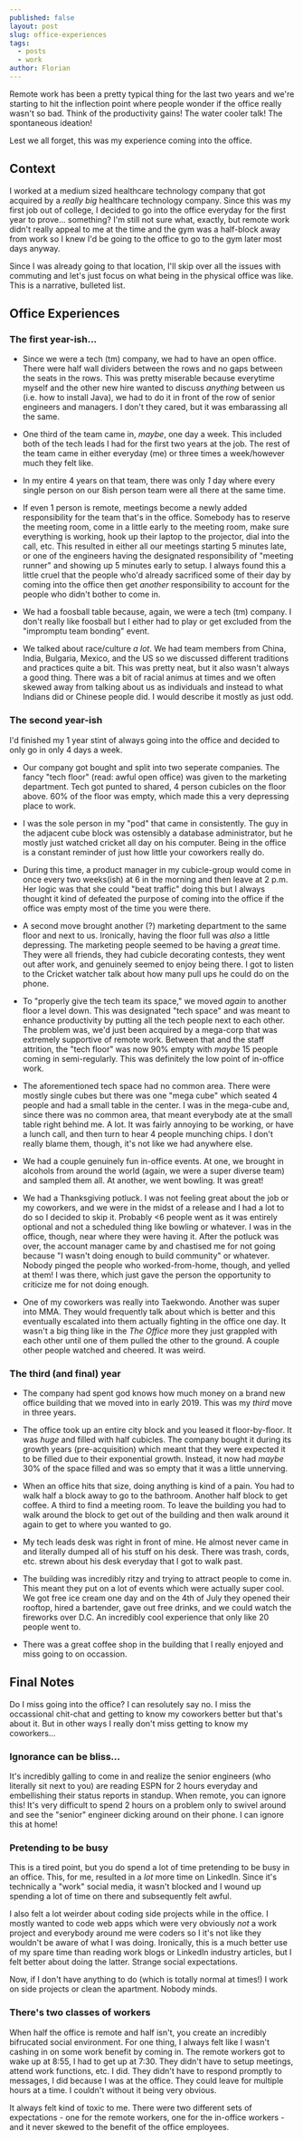 ```yaml
---
published: false
layout: post
slug: office-experiences
tags:
  - posts
  - work
author: Florian
---
```


Remote work has been a pretty typical thing for the last two years and we're starting to hit the inflection point where people wonder if the office really wasn't so bad. Think of the productivity gains! The water cooler talk! The spontaneous ideation!

Lest we all forget, this was my experience coming into the office.

## Context

I worked at a medium sized healthcare technology company that got acquired by a *really big* healthcare technology company. Since this was my first job out of college, I decided to go into the office everyday for the first year to prove... something? I'm still not sure what, exactly, but remote work didn't really appeal to me at the time and the gym was a half-block away from work so I knew I'd be going to the office to go to the gym later most days anyway.

Since I was already going to that location, I'll skip over all the issues with commuting and let's just focus on what being in the physical office was like. This is a narrative, bulleted list.

## Office Experiences

### The first year-ish...

- Since we were a tech (tm) company, we had to have an open office. There were half wall dividers between the rows and no gaps between the seats in the rows. This was pretty miserable because everytime myself and the other new hire wanted to discuss *anything* between us (i.e. how to install Java), we had to do it in front of the row of senior engineers and managers. I don't they cared, but it was embarassing all the same.

- One third of the team came in, *maybe*, one day a week. This included both of the tech leads I had for the first two years at the job. The rest of the team came in either everyday (me) or three times a week/however much they felt like.

- In my entire 4 years on that team, there was only *1* day where every single person on our 8ish person team were all there at the same time.

- If even 1 person is remote, meetings become a newly added responsibility for the team that's in the office. Somebody has to reserve the meeting room, come in a little early to the meeting room, make sure everything is working, hook up their laptop to the projector, dial into the call, etc. This resulted in either all our meetings starting 5 minutes late, or one of the engineers having the designated responsibility of "meeting runner" and showing up 5 minutes early to setup. I always found this a little cruel that the people who'd already sacrificed some of their day by coming into the office then get *another* responsibility to account for the people who didn't bother to come in.

- We had a foosball table because, again, we were a tech (tm) company. I don't really like foosball but I either had to play or get excluded from the "impromptu team bonding" event.

- We talked about race/culture *a lot*. We had team members from China, India, Bulgaria, Mexico, and the US so we discussed different traditions and practices quite a bit. This was pretty neat, but it also wasn't always a good thing. There was a bit of racial animus at times and we often skewed away from talking about us as individuals and instead to what Indians did or Chinese people did. I would describe it mostly as just odd.

### The second year-ish

I'd finished my 1 year stint of always going into the office and decided to only go in only 4 days a week. 

- Our company got bought and split into two seperate companies. The fancy "tech floor" (read: awful open office) was given to the marketing department. Tech got punted to shared, 4 person cubicles on the floor above. 60% of the floor was empty, which made this a very depressing place to work.

- I was the sole person in my "pod" that came in consistently. The guy in the adjacent cube block was ostensibly a database administrator, but he mostly just watched cricket all day on his computer. Being in the office is a constant reminder of just how little your coworkers really do.

- During this time, a product manager in my cubicle-group would come in once every two weeks(ish) at 6 in the morning and then leave at 2 p.m. Her logic was that she could "beat traffic" doing this but I always thought it kind of defeated the purpose of coming into the office if the office was empty most of the time you were there.

- A second move brought another (?) marketing department to the same floor and next to us. Ironically, having the floor full was *also* a little depressing. The marketing people seemed to be having a *great* time. They were all friends, they had cubicle decorating contests, they went out after work, and genuinely seemed to enjoy being there. I got to listen to the Cricket watcher talk about how many pull ups he could do on the phone. 

- To "properly give the tech team its space," we moved *again* to another floor a level down. This was designated "tech space" and was meant to enhance productivity by putting all the tech people next to each other. The problem was, we'd just been acquired by a mega-corp that was extremely supportive of remote work. Between that and the staff attrition, the "tech floor" was now 90% empty with *maybe* 15 people coming in semi-regularly. This was definitely the low point of in-office work.

- The aforementioned tech space had no common area. There were mostly single cubes but there was one "mega cube" which seated 4 people and had a small table in the center. I was in the mega-cube and, since there was no common area, that meant everybody ate at the small table right behind me. A lot. It was fairly annoying to be working, or have a lunch call, and then turn to hear 4 people munching chips. I don't really blame them, though, it's not like we had anywhere else.

- We had a couple genuinely fun in-office events. At one, we brought in alcohols from around the world (again, we were a super diverse team) and sampled them all. At another, we went bowling. It was great!

- We had a Thanksgiving potluck. I was not feeling great about the job or my coworkers, and we were in the midst of a release and I had a lot to do so I decided to skip it. Probably <6 people went as it was entirely optional and not a scheduled thing like bowling or whatever. I was in the office, though, near where they were having it. After the potluck was over, the account manager came by and chastised me for not going because "I wasn't doing enough to build community" or whatever. Nobody pinged the people who worked-from-home, though, and yelled at them! I was there, which just gave the person the opportunity to criticize me for not doing enough.

- One of my coworkers was really into Taekwondo. Another was super into MMA. They would frequently talk about which is better and this eventually escalated into them actually fighting in the office one day. It wasn't a big thing like in the *The Office* more they just grappled with each other until one of them pulled the other to the ground. A couple other people watched and cheered. It was weird.

### The third (and final) year 

- The company had spent god knows how much money on a brand new office building that we moved into in early 2019. This was my *third* move in three years.

- The office took up an entire city block and you leased it floor-by-floor. It was *huge* and filled with half cubicles. The company bought it during its growth years (pre-acquisition) which meant that they were expected it to be filled due to their exponential growth. Instead, it now had *maybe* 30% of the space filled and was so empty that it was a little unnerving.

- When an office hits that size, doing anything is kind of a pain. You had to walk half a block away to go to the bathroom. Another half block to get coffee. A third to find a meeting room. To leave the building you had to walk around the block to get out of the building and then walk around it again to get to where you wanted to go.

- My tech leads desk was right in front of mine. He almost never came in and literally dumped all of his stuff on his desk. There was trash, cords, etc. strewn about his desk everyday that I got to walk past. 

- The building was incredibly ritzy and trying to attract people to come in. This meant they put on a lot of events which were actually super cool. We got free ice cream one day and on the 4th of July they opened their rooftop, hired a bartender, gave out free drinks, and we could watch the fireworks over D.C. An incredibly cool experience that only like 20 people went to.

- There was a great coffee shop in the building that I really enjoyed and miss going to on occassion.

## Final Notes

Do I miss going into the office? I can resolutely say no. I miss the occassional chit-chat and getting to know my coworkers better but that's about it. But in other ways I really don't miss getting to know my coworkers...

### Ignorance can be bliss...

It's incredibly galling to come in and realize the senior engineers (who literally sit next to you) are reading ESPN for 2 hours everyday and embellishing their status reports in standup. When remote, you can ignore this! It's very difficult to spend 2 hours on a problem only to swivel around and see the "senior" engineer dicking around on their phone. I can ignore this at home!

### Pretending to be busy

This is a tired point, but you do spend a lot of time pretending to be busy in an office. This, for me, resulted in a *lot* more time on LinkedIn. Since it's technically a "work" social media, it wasn't blocked and I wound up spending a lot of time on there and subsequently felt awful.

I also felt a lot weirder about coding side projects while in the office. I mostly wanted to code web apps which were very obviously *not* a work project and everybody around me were coders so I it's not like they wouldn't be aware of what I was doing. Ironically, this is a much better use of my spare time than reading work blogs or LinkedIn industry articles, but I felt better about doing the latter. Strange social expectations.

Now, if I don't have anything to do (which is totally normal at times!) I work on side projects or clean the apartment. Nobody minds.

### There's two classes of workers

When half the office is remote and half isn't, you create an incredibly bifrucated social environment. For one thing, I always felt like I wasn't cashing in on some work benefit by coming in. The remote workers got to wake up at 8:55, I had to get up at 7:30. They didn't have to setup meetings, attend work functions, etc. I did. They didn't have to respond promptly to messages, I did because I was at the office. They could leave for multiple hours at a time. I couldn't without it being very obvious.

It always felt kind of toxic to me. There were two different sets of expectations - one for the remote workers, one for the in-office workers - and it never skewed to the benefit of the office employees.










